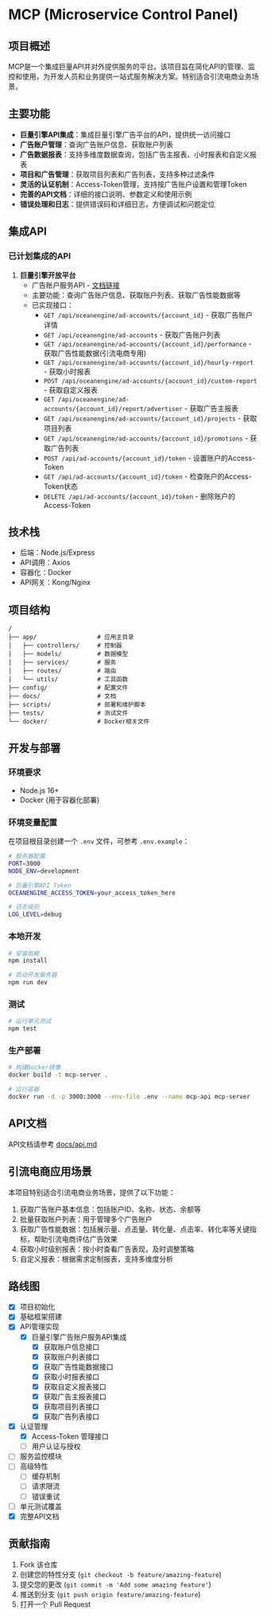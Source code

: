 # MCP (Microservice Control Panel)

## 项目概述

MCP是一个集成巨量API并对外提供服务的平台。该项目旨在简化API的管理、监控和使用，为开发人员和业务提供一站式服务解决方案。特别适合引流电商业务场景。

## 主要功能

- **巨量引擎API集成**：集成巨量引擎广告平台的API，提供统一访问接口
- **广告账户管理**：查询广告账户信息、获取账户列表
- **广告数据报表**：支持多维度数据查询，包括广告主报表、小时报表和自定义报表
- **项目和广告管理**：获取项目列表和广告列表，支持多种过滤条件
- **灵活的认证机制**：Access-Token管理，支持按广告账户设置和管理Token
- **完善的API文档**：详细的接口说明、参数定义和使用示例
- **错误处理和日志**：提供错误码和详细日志，方便调试和问题定位

## 集成API

### 已计划集成的API

1. **巨量引擎开放平台**
   - 广告账户服务API - [文档链接](https://open.oceanengine.com/labels/7/docs/1696710550620160)
   - 主要功能：查询广告账户信息、获取账户列表、获取广告性能数据等
   - 已实现接口：
     - `GET /api/oceanengine/ad-accounts/{account_id}` - 获取广告账户详情
     - `GET /api/oceanengine/ad-accounts` - 获取广告账户列表
     - `GET /api/oceanengine/ad-accounts/{account_id}/performance` - 获取广告性能数据(引流电商专用)
     - `GET /api/oceanengine/ad-accounts/{account_id}/hourly-report` - 获取小时报表
     - `POST /api/oceanengine/ad-accounts/{account_id}/custom-report` - 获取自定义报表
     - `GET /api/oceanengine/ad-accounts/{account_id}/report/advertiser` - 获取广告主报表
     - `GET /api/oceanengine/ad-accounts/{account_id}/projects` - 获取项目列表
     - `GET /api/oceanengine/ad-accounts/{account_id}/promotions` - 获取广告列表
     - `POST /api/ad-accounts/{account_id}/token` - 设置账户的Access-Token
     - `GET /api/ad-accounts/{account_id}/token` - 检查账户的Access-Token状态
     - `DELETE /api/ad-accounts/{account_id}/token` - 删除账户的Access-Token

## 技术栈

- 后端：Node.js/Express
- API调用：Axios
- 容器化：Docker
- API网关：Kong/Nginx

## 项目结构

```
/
├── app/                 # 应用主目录
│   ├── controllers/     # 控制器
│   ├── models/          # 数据模型
│   ├── services/        # 服务
│   ├── routes/          # 路由
│   └── utils/           # 工具函数
├── config/              # 配置文件
├── docs/                # 文档
├── scripts/             # 部署和维护脚本
├── tests/               # 测试文件
└── docker/              # Docker相关文件
```

## 开发与部署

### 环境要求

- Node.js 16+
- Docker (用于容器化部署)

### 环境变量配置

在项目根目录创建一个 `.env` 文件，可参考 `.env.example`：

```bash
# 服务器配置
PORT=3000
NODE_ENV=development

# 巨量引擎API Token
OCEANENGINE_ACCESS_TOKEN=your_access_token_here

# 日志级别
LOG_LEVEL=debug
```

### 本地开发

```bash
# 安装依赖
npm install

# 启动开发服务器
npm run dev
```

### 测试

```bash
# 运行单元测试
npm test
```

### 生产部署

```bash
# 构建Docker镜像
docker build -t mcp-server .

# 运行容器
docker run -d -p 3000:3000 --env-file .env --name mcp-api mcp-server
```

## API文档

API文档请参考 [docs/api.md](docs/api.md)

## 引流电商应用场景

本项目特别适合引流电商业务场景，提供了以下功能：

1. 获取广告账户基本信息：包括账户ID、名称、状态、余额等
2. 批量获取账户列表：用于管理多个广告账户
3. 获取广告性能数据：包括展示量、点击量、转化量、点击率、转化率等关键指标，帮助引流电商评估广告效果
4. 获取小时级别报表：按小时查看广告表现，及时调整策略
5. 自定义报表：根据需求定制报表，支持多维度分析

## 路线图

- [x] 项目初始化
- [x] 基础框架搭建
- [x] API管理实现
  - [x] 巨量引擎广告账户服务API集成
    - [x] 获取账户信息接口
    - [x] 获取账户列表接口
    - [x] 获取广告性能数据接口
    - [x] 获取小时报表接口
    - [x] 获取自定义报表接口
    - [x] 获取广告主报表接口
    - [x] 获取项目列表接口
    - [x] 获取广告列表接口
- [x] 认证管理
  - [x] Access-Token 管理接口
  - [ ] 用户认证与授权
- [ ] 服务监控模块
- [ ] 高级特性
  - [ ] 缓存机制
  - [ ] 请求限流
  - [ ] 错误重试
- [ ] 单元测试覆盖
- [x] 完整API文档

## 贡献指南

1. Fork 该仓库
2. 创建您的特性分支 (`git checkout -b feature/amazing-feature`)
3. 提交您的更改 (`git commit -m 'Add some amazing feature'`)
4. 推送到分支 (`git push origin feature/amazing-feature`)
5. 打开一个 Pull Request 
